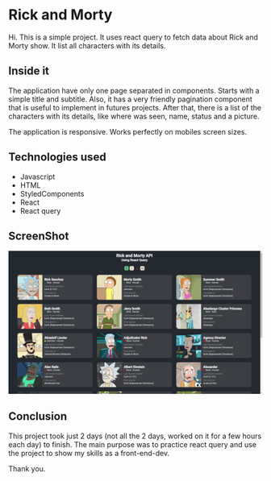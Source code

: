 # Rick and Morty

Hi. This is a simple project. It uses react query to fetch data about Rick and Morty show. It list all characters with its details.

## Inside it

The application have only one page separated in components. Starts with a simple title and subtitle. Also, it has a very friendly pagination component that is useful to implement in futures projects. After that, there is a list of the characters with its details, like where was seen, name, status and a picture.

The application is responsive. Works perfectly on mobiles screen sizes.

## Technologies used

- Javascript
- HTML
- StyledComponents
- React
- React query

## ScreenShot

![main page](/screenShot.png)

## Conclusion

This project took just 2 days (not all the 2 days, worked on it for a few hours each day) to finish. The main purpose was to practice react query and use the project to show my skills as a front-end-dev.

Thank you.
